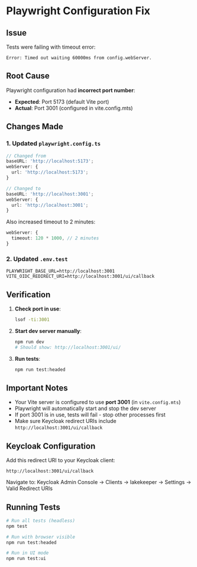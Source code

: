 # Playwright Configuration Fix

## Issue

Tests were failing with timeout error:

```
Error: Timed out waiting 60000ms from config.webServer.
```

## Root Cause

Playwright configuration had **incorrect port number**:

- **Expected**: Port 5173 (default Vite port)
- **Actual**: Port 3001 (configured in vite.config.mts)

## Changes Made

### 1. Updated `playwright.config.ts`

```typescript
// Changed from
baseURL: 'http://localhost:5173';
webServer: {
  url: 'http://localhost:5173';
}

// Changed to
baseURL: 'http://localhost:3001';
webServer: {
  url: 'http://localhost:3001';
}
```

Also increased timeout to 2 minutes:

```typescript
webServer: {
  timeout: 120 * 1000, // 2 minutes
}
```

### 2. Updated `.env.test`

```env
PLAYWRIGHT_BASE_URL=http://localhost:3001
VITE_OIDC_REDIRECT_URI=http://localhost:3001/ui/callback
```

## Verification

1. **Check port in use**:

   ```bash
   lsof -ti:3001
   ```

2. **Start dev server manually**:

   ```bash
   npm run dev
   # Should show: http://localhost:3001/ui/
   ```

3. **Run tests**:
   ```bash
   npm run test:headed
   ```

## Important Notes

- Your Vite server is configured to use **port 3001** (in `vite.config.mts`)
- Playwright will automatically start and stop the dev server
- If port 3001 is in use, tests will fail - stop other processes first
- Make sure Keycloak redirect URIs include `http://localhost:3001/ui/callback`

## Keycloak Configuration

Add this redirect URI to your Keycloak client:

```
http://localhost:3001/ui/callback
```

Navigate to: Keycloak Admin Console → Clients → lakekeeper → Settings → Valid Redirect URIs

## Running Tests

```bash
# Run all tests (headless)
npm test

# Run with browser visible
npm run test:headed

# Run in UI mode
npm run test:ui
```
